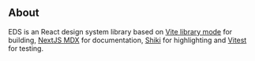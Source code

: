 ## About

EDS is an React design system library based on [Vite library mode](https://vitejs.dev/guide/build#library-mode) for building, [NextJS MDX](https://nextjs.org/docs/pages/building-your-application/configuring/mdx) for documentation, [Shiki](https://shiki.style) for highlighting and [Vitest](https://vitest.dev/) for testing.

